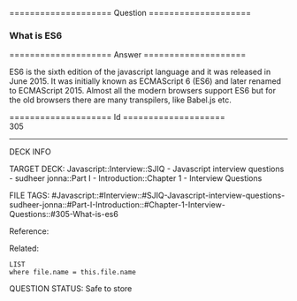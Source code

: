 ==================== Question ====================  

### What is ES6  

==================== Answer ====================  

ES6 is the sixth edition of the javascript language and it was released in
June 2015. It was initially known as ECMAScript 6 (ES6) and later renamed to
ECMAScript 2015. Almost all the modern browsers support ES6 but for the old
browsers there are many transpilers, like Babel.js etc.

==================== Id ====================  
305
<!--ID: 1707879864191-->

---

DECK INFO

TARGET DECK: Javascript::Interview::SJIQ - Javascript interview questions - sudheer jonna::Part I - Introduction::Chapter 1 - Interview Questions

FILE TAGS: #Javascript::#Interview::#SJIQ-Javascript-interview-questions-sudheer-jonna::#Part-I-Introduction::#Chapter-1-Interview-Questions::#305-What-is-es6

Reference:

Related:

```dataview
LIST
where file.name = this.file.name
```
QUESTION STATUS: Safe to store
